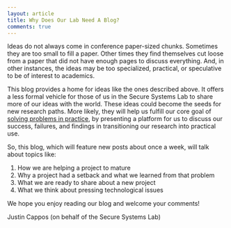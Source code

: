 ```yaml
---
layout: article
title: Why Does Our Lab Need A Blog?
comments: true 
---
```


Ideas do not always come in conference paper-sized chunks.  Sometimes they
are too small to fill a paper.  Other times they find themselves cut loose
from a paper that did not have enough pages to discuss everything.  And, in
other instances, the ideas may be too specialized, practical, or
speculative to be of interest to academics.

This blog provides a home for ideas like the ones described above. It
offers a less formal vehicle for those of us in the Secure Systems Lab to
share more of our ideas with the world.  These ideas could become the seeds
for new research paths. More likely, they will help us fulfill our core
goal of [solving problems in practice](/personalpages/jcappos/philosophy.htm), 
by presenting a platform for us to discuss our success, failures, and
findings in transitioning our research into practical use.  

So, this blog, which will feature new posts about once a week, will talk
about topics like:

1. How we are helping a project to mature
2. Why a project had a setback and what we learned from that problem
3. What we are ready to share about a new project
4. What we think about pressing technological issues


We hope you enjoy reading our blog and welcome your comments!

Justin Cappos (on behalf of the Secure Systems Lab)
